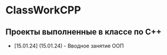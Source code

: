 # ClassWorkCPP
## Проекты выполненные в классе по C++
- [15.01.24] (15.01.24) - Вводное занятие  ООП
